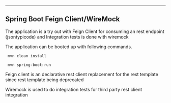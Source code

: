 ----
##  Spring Boot Feign Client/WireMock

   The application is a try out  with Feign Client for consuming an rest endpoint (jsontypicode) and Integration tests is  done with  wiremock 
   
   The application can  be booted up with following commands.
   
     mvn clean install

     mvn spring-boot:run


   Feign client is an declarative rest client replacement for the rest template since rest template being deprecated
   
   Wiremock is  used to do  integration tests for third party rest  client integration
   
